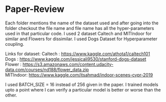 # Paper-Review
Each folder mentions the name of the dataset used and after going into the folder checkout the file name and file name has all the hyper-parameters used in that particular code. I used 2 dataset Caltech and MITIndoor for similar and Flowers for dissimilar. I used Dogs Dataset for Hyperparameter coupling.

Links for dataset:
Caltech : https://www.kaggle.com/athota1/caltech101 <br/>
Dogs : https://www.kaggle.com/jessicali9530/stanford-dogs-dataset <br/>
Flower : https://s3.amazonaws.com/content.udacity-data.com/courses/nd188/flower_data.zip <br/>
MITIndoor: https://www.kaggle.com/itsahmad/indoor-scenes-cvpr-2019 <br/>
 
 I used BATCH_SIZE = 16 instead of 256 given in the paper. I trained models upto a point where I can verify a particular model is better or worse than the other.



